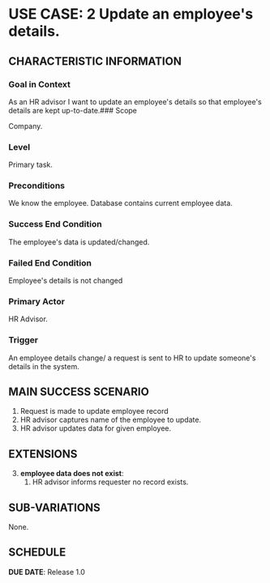# USE CASE: 2 Update an employee's details.

## CHARACTERISTIC INFORMATION

### Goal in Context

As an HR advisor I want to update an employee's details so that employee's details are kept up-to-date.### Scope

Company.

### Level

Primary task.

### Preconditions

We know the employee.  Database contains current employee data.

### Success End Condition

The employee's data is updated/changed.

### Failed End Condition

Employee's details is not changed

### Primary Actor

HR Advisor.

### Trigger

An employee details change/ a request is sent to HR to update someone's details in the system.

## MAIN SUCCESS SCENARIO

1. Request is made to update employee record
2. HR advisor captures name of the employee to update.
3. HR advisor updates data for given employee.

## EXTENSIONS

3. **employee data does not exist**:
    1. HR advisor informs requester no record exists.

## SUB-VARIATIONS

None.

## SCHEDULE

**DUE DATE**: Release 1.0
